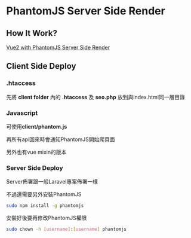 # PhantomJS Server Side Render

## How It Work?

[Vue2 with PhantomJS Server Side Render](https://blog.ciao.idv.tw/article/149797423052267#introduction)

## Client Side Deploy

### .htaccess

先將 **client folder** 內的 **.htaccess** 及 **seo.php** 放到與index.html同一層目錄

### Javascript

可使用**client/phantom.js**

再所有api回來時會通知PhantomJS開始爬頁面

另外也有vue mixin的版本

### Server Side Deploy

Server佈署跟一般Laravel專案佈署一樣

不過還需要另外安裝PhantomJS

```bash
sudo npm install -g phantomjs
```

安裝好後要再修改PhantomJS權限
```bash
sudo chown -h [username]:[username] phantomjs
```